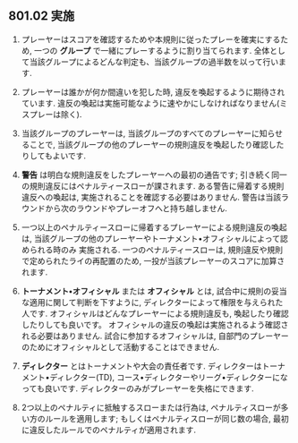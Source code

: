 ## 801.02 実施

1. プレーヤーはスコアを確認するためや本規則に従ったプレーを確実にするため,
一つの **グループ** で一緒にプレーするように割り当てられます.
全体として当該グループによるどんな判定も、当該グループの過半数を以って行います.

1. プレーヤーは誰かが何か間違いを犯した時, 違反を喚起するように期待されています.
違反の喚起は実施可能なように速やかにしなければなりません(ミスプレーは除く).

1. 当該グループのプレーヤーは,
当該グループのすべてのプレーヤーに知らせることで,
当該グループの他のプレーヤーの規則違反を喚起したり確認したりしてもよいです.

1. **警告** は明白な規則違反をしたプレーヤーへの最初の通告です;
引き続く同一の規則違反にはペナルティースローが課されます.
ある警告に帰着する規則違反への喚起は, 実施されることを確認する必要はありません.
警告は当該ラウンドから次のラウンドやプレーオフへと持ち越しません.

1. 一つ以上のペナルティースローに帰着するプレーヤーによる規則違反の喚起は,
当該グループの他のプレーヤーやトーナメント•オフィシャルによって認められる時のみ
実施される.
一つのペナルティースローは, 規則違反や規則で定められたライの再配置のため, 一投が当該プレーヤーのスコアに加算されます.

1. **トーナメント•オフィシャル** または **オフィシャル** とは,
試合中に規則の妥当な適用に関して判断を下すように,
ディレクターによって権限を与えられた人です.
オフィシャルはどんなプレーヤーによる規則違反も,
喚起したり確認したりしても良いです。
オフィシャルの違反の喚起は実施されるよう確認される必要はありません.
試合に参加するオフィシャルは, 自部門のプレーヤーのためにオフィシャルとして活動することはできません.

1. **ディレクター** とはトーナメントや大会の責任者です.
ディレクターはトーナメント•ディレクター(TD), コース•ディレクターやリーグ•ディレクターになっても良いです.
ディレクターのみがプレーヤーを失格にできます.

1. 2つ以上のペナルティに抵触するスローまたは行為は, ペナルティスローが多い方のルールを適用します;
もしくはペナルティスローが同じ数の場合, 最初に違反したルールでのペナルティが適用されます.
